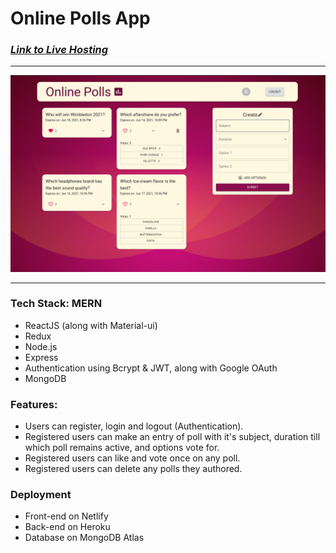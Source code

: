 # Online Polls App

### [*Link to Live Hosting*](https://online-polls-app.netlify.app/)

---------

<img src='./poll_final.png' width='800'>

---------

### Tech Stack: MERN
* ReactJS (along with Material-ui)
* Redux
* Node.js
* Express
* Authentication using Bcrypt & JWT, along with Google OAuth
* MongoDB

### Features:
* Users can register, login and logout (Authentication).
* Registered users can make an entry of poll with it's subject, duration till which poll remains active, and options vote for.
* Registered users can like and vote once on any poll.
* Registered users can delete any polls they authored.

### Deployment
* Front-end on Netlify
* Back-end on Heroku
* Database on MongoDB Atlas